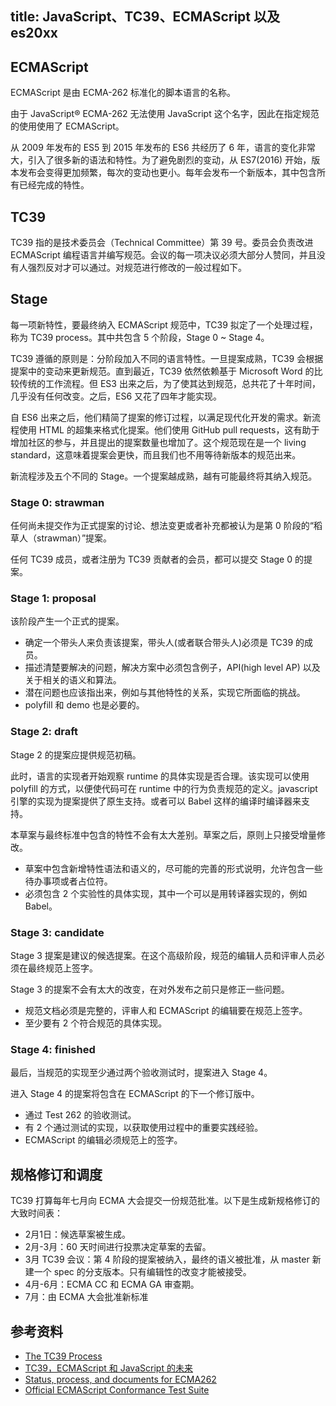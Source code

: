 title: JavaScript、TC39、ECMAScript 以及 es20xx
---

## ECMAScript

ECMAScript 是由 ECMA-262 标准化的脚本语言的名称。

由于 JavaScript® ECMA-262 无法使用 JavaScript 这个名字，因此在指定规范的使用使用了 ECMAScript。

从 2009 年发布的 ES5 到 2015 年发布的 ES6 共经历了 6 年，语言的变化非常大，引入了很多新的语法和特性。为了避免剧烈的变动，从 ES7(2016) 开始，版本发布会变得更加频繁，每次的变动也更小。每年会发布一个新版本，其中包含所有已经完成的特性。

## TC39

TC39 指的是技术委员会（Technical Committee）第 39 号。委员会负责改进 ECMAScript 编程语言并编写规范。会议的每一项决议必须大部分人赞同，并且没有人强烈反对才可以通过。对规范进行修改的一般过程如下。

## Stage

每一项新特性，要最终纳入 ECMAScript 规范中，TC39 拟定了一个处理过程，称为 TC39 process。其中共包含 5 个阶段，Stage 0 ~ Stage 4。

TC39 遵循的原则是：分阶段加入不同的语言特性。一旦提案成熟，TC39 会根据提案中的变动来更新规范。直到最近，TC39 依然依赖基于 Microsoft Word 的比较传统的工作流程。但 ES3 出来之后，为了使其达到规范，总共花了十年时间，几乎没有任何改变。之后，ES6 又花了四年才能实现。

自 ES6 出来之后，他们精简了提案的修订过程，以满足现代化开发的需求。新流程使用 HTML 的超集来格式化提案。他们使用 GitHub pull requests，这有助于增加社区的参与，并且提出的提案数量也增加了。这个规范现在是一个 living standard，这意味着提案会更快，而且我们也不用等待新版本的规范出来。

新流程涉及五个不同的 Stage。一个提案越成熟，越有可能最终将其纳入规范。

### Stage 0: strawman

任何尚未提交作为正式提案的讨论、想法变更或者补充都被认为是第 0 阶段的“稻草人（strawman）”提案。

任何 TC39 成员，或者注册为 TC39 贡献者的会员，都可以提交 Stage 0 的提案。

### Stage 1: proposal

该阶段产生一个正式的提案。

- 确定一个带头人来负责该提案，带头人(或者联合带头人)必须是 TC39 的成员。
- 描述清楚要解决的问题，解决方案中必须包含例子，API(high level AP) 以及关于相关的语义和算法。
- 潜在问题也应该指出来，例如与其他特性的关系，实现它所面临的挑战。
- polyfill 和 demo 也是必要的。

### Stage 2: draft

Stage 2 的提案应提供规范初稿。

此时，语言的实现者开始观察 runtime 的具体实现是否合理。该实现可以使用 polyfill 的方式，以便使代码可在 runtime 中的行为负责规范的定义。javascript 引擎的实现为提案提供了原生支持。或者可以 Babel 这样的编译时编译器来支持。

本草案与最终标准中包含的特性不会有太大差别。草案之后，原则上只接受增量修改。

- 草案中包含新增特性语法和语义的，尽可能的完善的形式说明，允许包含一些待办事项或者占位符。
- 必须包含 2 个实验性的具体实现，其中一个可以是用转译器实现的，例如 Babel。

### Stage 3: candidate

Stage 3 提案是建议的候选提案。在这个高级阶段，规范的编辑人员和评审人员必须在最终规范上签字。

Stage 3 的提案不会有太大的改变，在对外发布之前只是修正一些问题。

- 规范文档必须是完整的，评审人和 ECMAScript 的编辑要在规范上签字。
- 至少要有 2 个符合规范的具体实现。

### Stage 4: finished

最后，当规范的实现至少通过两个验收测试时，提案进入 Stage 4。

进入 Stage 4 的提案将包含在 ECMAScript 的下一个修订版中。

- 通过 Test 262 的验收测试。
- 有 2 个通过测试的实现，以获取使用过程中的重要实践经验。
- ECMAScript 的编辑必须规范上的签字。

## 规格修订和调度

TC39 打算每年七月向 ECMA 大会提交一份规范批准。以下是生成新规格修订的大致时间表：

- 2月1日：候选草案被生成。
- 2月-3月：60 天时间进行投票决定草案的去留。
- 3月 TC39 会议：第 4 阶段的提案被纳入，最终的语义被批准，从 master 新建一个 spec 的分支版本。只有编辑性的改变才能被接受。
- 4月-6月：ECMA CC 和 ECMA GA 审查期。
- 7月：由 ECMA 大会批准新标准

## 参考资料

- [The TC39 Process](https://tc39.github.io/process-document/)
- [TC39，ECMAScript 和 JavaScript 的未来](https://segmentfault.com/a/1190000010008098)
- [Status, process, and documents for ECMA262](https://tc39.github.io/ecma262/)
- [Official ECMAScript Conformance Test Suite](https://github.com/tc39/test262)
